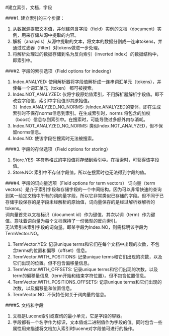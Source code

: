 #建立索引，文档，字段

####1. 建立索引的三个步骤：
1) 从数据源提取文本值，并创建包含字段（field）实例的文档（document）实例，用来存储从源中提取的内容。  
2) 解析（analysis）从源中提取的文本，将文本的数据分割成一连串tokens，并通过过滤器（filter）对tokens做进一步处理。  
3) 将解析处理过的数据存储到名为反向索引（inverted index）的数据结构中，即索引中。

####2. 字段的索引选项（Field options for indexing）
1) Index.ANALYED: 使用解析器将字段值解析成一连串词汇单元（tokens），并使每一个词汇单元（token） 都可被搜索。  
2) Index.NOT\_ANALYZED: 仅将字段原始值索引，不用解析器解析字段值。即不改变字段值，索引中字段值即其原始值。  
3）Index.ANALYZED\_NO\_NORMS: 为Index.ANALYZED的变体，即在生成索引时不保存norms信息到索引。在生成索引时，norms 将包含的加权（boost）信息存到索引中。在搜索时，可能导致过多额外内存消耗。  
4) Index.NOT\_ANALYZED\_NO\_NORMS: 类似Index.NOT_ANALYZED，但不保留norms信息。  
5) Index.NO: 使该字段在搜索时无法被搜索。

####3. 字段的存储选项（Field options for storing）
1) Store.YES: 字符串格式的字段值将存储到索引中。在搜索时，可获得该字段值。  
2) Store.NO: 索引中不存储字段值，所以在搜索时也无法得到字段的值。

####4. 字段的词向量选项（Field options for term vectors）
词向量（term vectors）是介于索引字段和存储字段的一个中间结构。因为可以非常快速的查询到某一给定文档中所有的词向量字段，所以它非常类似已存储的字段。但不同于已存储字段保存的是字段未经解析的原始值，词向量保存的是经过解析器解析的tokens。  
词向量首先以文档标识（document id）作为键值，其次以词（term）作为键值。意味着词向量为每个文档保持了一份微型的反向索引。  
无法索引未索引字段的词向量。即某字段为Index.NO，则需标明该字段为TermVector.NO。  
1) TermVector.YES: 记录unique terms和它们在每个文档中出现的次数，不包含terms的位置和偏移（offset）信息。  
2) TermVector.WITH\_POSITIONS: 记录unique terms和它们出现的次数，以及它们出现的位置。但不包含偏移量信息。  
3) TermVector.WITH\_OFFSETS: 记录unique terms和它们出现的次数，以及term的偏移量信息（term开始和结束字符位置）。但不包含位置信息。  
4) TermVector.WITH\_POSITIONS\_OFFSETS: 记录unique terms和它们出现的次数，以及偏移量和位置信息。  
5) TermVector.NO: 不保持任何关于词向量的信息。

####5. 文档和字段
1) 文档是Lucene索引或查询的最小单元，它是字段的容器。  
2) 字段都有一个名字作为标识，文本值或二进制值作为字段的值。同时包含一些属性用来描述将文档加入索引时lucene对字段值可进行的操作。